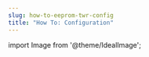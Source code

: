 ```yaml
---
slug: how-to-eeprom-twr-config
title: "How To: Configuration"
---
```

import Image from '@theme/IdealImage';
